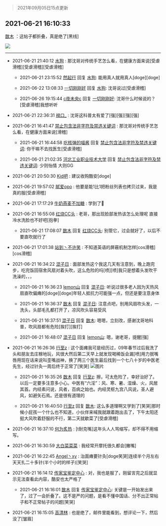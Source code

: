 > 2021年09月05日15点更新
<link rel="stylesheet" href="https://cdn.jsdelivr.net/gh/taotie6/sampleJSON@main/css/photo_show.css">


 ## 2021-06-21 16:10:33 

 [㪚木](https://www.coolapk.com/feed/27912022?shareKey=NWQyMGIzNzU0ZmU3NjEzMTc4MWE~) ：这帖子都折叠，真是绝了[黑线] 

<div class="album">
<img class="img-item" src="https://image.coolapk.com/feed/2021/0621/16/1081091_921278a9_3032_5936@1080x2340.jpeg" />
</div>

 ------- 

- 2021-06-21 21:40:12 [水狗](uid=1827990) : 那沈哥对传统手艺怎么看，在健康方面来说[受虐滑稽][受虐滑稽][受虐滑稽] 

    - 2021-06-21 23:15:52 [然起行](uid=2111263) 回复 [水狗](uid=1827990): 能用真人就用真人[doge][doge] 

    - 2021-06-22 13:08:33 [一切刚刚好](uid=701389) 回复 [水狗](uid=1827990): 沈哥说过[受虐滑稽] 

    - 2021-06-26 19:15:44 [c夜未央c](uid=2817903) 回复 [一切刚刚好](uid=701389): 沈哥什么时候说的？[受虐滑稽]我想听听 

- 2021-06-21 22:36:31 [禄口_](uid=1005884) : 沈哥这科普太有爱了[强][强][强][强] 

- 2021-06-21 16:41:47 [禁止包含法非字符及禁违关键词](uid=568901) : 那沈哥对传统手艺怎么看，在健康方面来说[滑稽] 

    - 2021-06-21 16:44:58 [吃核弹的喵酱](uid=2779508) 回复 [禁止包含法非字符及禁违关键词](uid=568901): 你干嘛不去找医生[受虐滑稽] 

    - 2021-06-21 21:02:35 [河北工业职业技术大学](uid=3415552) 回复 [禁止包含法非字符及禁违关键词](uid=568901): 少则怡情 大则GG 

- 2021-06-21 20:50:30 [Kid吧](uid=531105) : 建议收购酷安[doge] 

- 2021-06-21 19:57:02 [腻爱opo](uid=2148921) : 他要是能1比1把粉丝列表也拷贝过来，我是真的服[受虐滑稽] 

- 2021-06-21 17:17:29 [牛奶燕麦不加糖](uid=633325) : 学到了👮 

- 2021-06-21 16:55:08 [红烧CC头](uid=3975459) : 老哥，那出现脸部发热该怎么处理呢
直接冷水洗脸也不好吧[抱拳] 

    - 2021-06-21 17:08:07 [㪚木](uid=1081091) 回复 [红烧CC头](uid=3975459): 别管它，过会就好了，以后不要直吹就行了 

- 2021-06-21 17:01:38 [站到丶不许笑](uid=1165627) : 不知道英语的屏蔽机制怎样[cos滑稽][cos滑稽] 

- 2021-06-21 16:34:22 [混子日](uid=1878276) : 面部发热这个我这几天有注意到，晚上跑完步，吃完饭回宿舍风扇对着头吹，这么危险的吗[喷][喷]我只是想着头发吹干洗澡的，，， 

    - 2021-06-21 16:36:23 [lemon山](uid=3433498) 回复 [混子日](uid=1878276): 听说过很多老人因为天热风扇直吹偏瘫的[doge][doge]年轻人抵抗力可能强一点，但还是要注意身体 

    - 2021-06-21 16:36:37 [㪚木](uid=1081091) 回复 [混子日](uid=1878276): 注意点吧，别用风扇吹头发，一洗头，头部毛孔都打开了，凉风吹头容易受风 

    - 2021-06-21 16:37:51 [混子日](uid=1878276) 回复 [㪚木](uid=1081091): 嗯嗯，立刻改，感谢沈哥地科普，吹风扇都有危险[挨打][挨打] 

    - 2021-06-21 16:48:07 [混子日](uid=1878276) 回复 [lemon山](uid=3433498): 嗯，谢老哥，提醒[强] 

- 2021-06-21 16:26:36 [行至z](uid=582810) : 这个面瘫我可是经历过，09年春节过后我洗了头和朋友去庄稼地玩，风很大然后第二天早上就发现喝稀饭会漏[喷]用力抿嘴唇用现在话来说叫歪嘴战神，换了两三个医生最后找到一个七八十岁的中医老先生，经过针灸一周后终于正常了[笑哭] ![图片](https://image.coolapk.com/feed/2021/0621/16/582810_e356a9c2_3995_2144@200x133.jpeg)

    - 2021-06-21 16:35:26 [㪚木](uid=1081091) 回复 [行至z](uid=582810): 擦，可太危险了，幸好治好了。以后一定要多注意多小心。中医有“六淫”：风、寒、暑、湿燥、火，风居其首。内经素问说，风者，百病之始也。内经灵枢九宫八风说，圣人避风，如避矢石焉。还是很有道理的 

    - 2021-06-21 16:40:50 [行至z](uid=582810) 回复 [㪚木](uid=1081091): 这么多道理啊又学到了[笑哭]那时候小屁孩一个什么也不知道，小伙伴来喊我就跟着跑出去了，下午太阳还挺大风吹着舒服的不行，第二天就歇菜了[受虐滑稽] 

- 2021-06-21 16:37:10 [何为炙热](uid=2219821) : [t耐克嘴]这年头人人骂缩写，却不得不用缩写。 

- 2021-06-21 16:30:59 [大白菜菜菜](uid=2081020) : 我经常开摩托很久都会[撇嘴] 

- 2021-06-21 16:22:45 [Angel丶xy](uid=3421003) : 治面瘫要针灸[doge笑哭]连续半个月左右天天扎二十多针(半个小时的样子)[笑哭] 

- 2021-06-21 16:14:12 [传家宝鉴定中心](uid=1537223) : 对，我也是服了，刚留言完之后就显示无法查看此内容，酷安也太严格了 

    - 2021-06-21 16:16:01 [㪚木](uid=1081091) 回复 [传家宝鉴定中心](uid=1537223): 关键是一开始发出来了，过了一会折叠了。这不是严的问题，是看不懂中国话、分不出正常帖子和不正常帖子的问题[笑哭] 

- 2021-06-21 16:15:05 [高清林](uid=8114305) : 也是绝了，邮件里能看到，想评论一下，然后没了[皱眉] 

